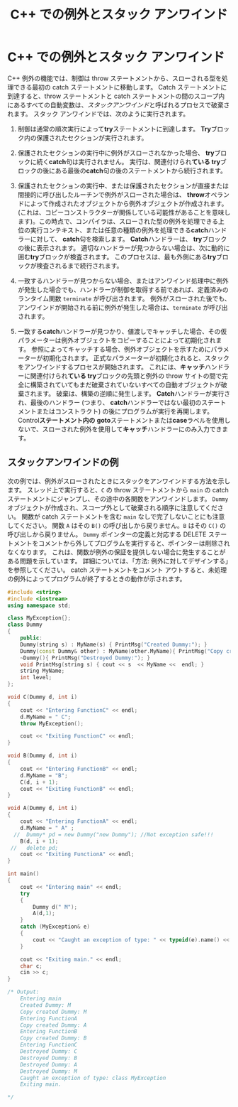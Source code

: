 ﻿---
title: C++ での例外とスタック アンワインド
ms.date: 11/19/2019
ms.assetid: a1a57eae-5fc5-4c49-824f-3ce2eb8129ed
ms.openlocfilehash: 11657206e86dbc81eb62c1e11b49fd87777f11d8
ms.sourcegitcommit: 654aecaeb5d3e3fe6bc926bafd6d5ace0d20a80e
ms.translationtype: MT
ms.contentlocale: ja-JP
ms.lasthandoff: 11/20/2019
ms.locfileid: "74246568"
---
# <a name="exceptions-and-stack-unwinding-in-c"></a>C++ での例外とスタック アンワインド

C++ 例外の機能では、制御は throw ステートメントから、スローされる型を処理できる最初の catch ステートメントに移動します。 Catch ステートメントに到達すると、throw ステートメントと catch ステートメントの間のスコープ内にあるすべての自動変数は、*スタックアンワインド*と呼ばれるプロセスで破棄されます。 スタック アンワインドでは、次のように実行されます。

1. 制御は通常の順次実行によって**try**ステートメントに到達します。 **Try**ブロック内の保護されたセクションが実行されます。

1. 保護されたセクションの実行中に例外がスローされなかった場合、 **try**ブロックに続く**catch**句は実行されません。 実行は、関連付けられ**ている try**ブロックの後にある最後の**catch**句の後のステートメントから続行されます。

1. 保護されたセクションの実行中、または保護されたセクションが直接または間接的に呼び出したルーチンで例外がスローされた場合は、 **throw**オペランドによって作成されたオブジェクトから例外オブジェクトが作成されます。 (これは、コピーコンストラクターが関係している可能性があることを意味します)。この時点で、コンパイラは、スローされた型の例外を処理できる上位の実行コンテキスト、または任意の種類の例外を処理できる**catch**ハンドラーに対して、 **catch**句を検索します。 **Catch**ハンドラーは、 **try**ブロックの後に表示されます。 適切なハンドラーが見つからない場合は、次に動的に囲む**try**ブロックが検査されます。 このプロセスは、最も外側にある**try**ブロックが検査されるまで続行されます。

1. 一致するハンドラーが見つからない場合、またはアンワインド処理中に例外が発生した場合でも、ハンドラーが制御を取得する前であれば、定義済みのランタイム関数 `terminate` が呼び出されます。 例外がスローされた後でも、アンワインドが開始される前に例外が発生した場合は、`terminate` が呼び出されます。

1. 一致する**catch**ハンドラーが見つかり、値渡しでキャッチした場合、その仮パラメーターは例外オブジェクトをコピーすることによって初期化されます。 参照によってキャッチする場合、例外オブジェクトを示すためにパラメーターが初期化されます。 正式なパラメーターが初期化されると、スタックをアンワインドするプロセスが開始されます。 これには、**キャッチ**ハンドラーに関連付けられ**ている try**ブロックの先頭と例外の throw サイトの間で完全に構築されていてもまだ破棄されていないすべての自動オブジェクトが破棄されます。 破棄は、構築の逆順に発生します。 **Catch**ハンドラーが実行され、最後のハンドラー (つまり、 **catch**ハンドラーではない最初のステートメントまたはコンストラクト) の後にプログラムが実行を再開します。 Control**ステートメント内の** **goto**ステートメントまたは**case**ラベルを使用しないで、スローされた例外を使用して**キャッチ**ハンドラーにのみ入力できます。

## <a name="stack-unwinding-example"></a>スタックアンワインドの例

次の例では、例外がスローされたときにスタックをアンワインドする方法を示します。 スレッド上で実行すると、`C` の throw ステートメントから `main` の catch ステートメントにジャンプし、その途中の各関数をアンワインドします。 `Dummy` オブジェクトが作成され、スコープ外として破棄される順序に注意してください。 関数が catch ステートメントを含む `main` なしで完了しないことにも注意してください。 関数 `A` はその `B()` の呼び出しから戻りません。`B` はその `C()` の呼び出しから戻りません。 `Dummy` ポインターの定義と対応する DELETE ステートメントをコメントから外してプログラムを実行すると、ポインターは削除されなくなります。 これは、関数が例外の保証を提供しない場合に発生することがある問題を示しています。 詳細については、「方法: 例外に対してデザインする」を参照してください。 catch ステートメントをコメント アウトすると、未処理の例外によってプログラムが終了するときの動作が示されます。

```cpp
#include <string>
#include <iostream>
using namespace std;

class MyException{};
class Dummy
{
    public:
    Dummy(string s) : MyName(s) { PrintMsg("Created Dummy:"); }
    Dummy(const Dummy& other) : MyName(other.MyName){ PrintMsg("Copy created Dummy:"); }
    ~Dummy(){ PrintMsg("Destroyed Dummy:"); }
    void PrintMsg(string s) { cout << s  << MyName <<  endl; }
    string MyName;
    int level;
};

void C(Dummy d, int i)
{
    cout << "Entering FunctionC" << endl;
    d.MyName = " C";
    throw MyException();

    cout << "Exiting FunctionC" << endl;
}

void B(Dummy d, int i)
{
    cout << "Entering FunctionB" << endl;
    d.MyName = "B";
    C(d, i + 1);
    cout << "Exiting FunctionB" << endl;
}

void A(Dummy d, int i)
{
    cout << "Entering FunctionA" << endl;
    d.MyName = " A" ;
  //  Dummy* pd = new Dummy("new Dummy"); //Not exception safe!!!
    B(d, i + 1);
 //   delete pd;
    cout << "Exiting FunctionA" << endl;
}

int main()
{
    cout << "Entering main" << endl;
    try
    {
        Dummy d(" M");
        A(d,1);
    }
    catch (MyException& e)
    {
        cout << "Caught an exception of type: " << typeid(e).name() << endl;
    }

    cout << "Exiting main." << endl;
    char c;
    cin >> c;
}

/* Output:
    Entering main
    Created Dummy: M
    Copy created Dummy: M
    Entering FunctionA
    Copy created Dummy: A
    Entering FunctionB
    Copy created Dummy: B
    Entering FunctionC
    Destroyed Dummy: C
    Destroyed Dummy: B
    Destroyed Dummy: A
    Destroyed Dummy: M
    Caught an exception of type: class MyException
    Exiting main.

*/
```
